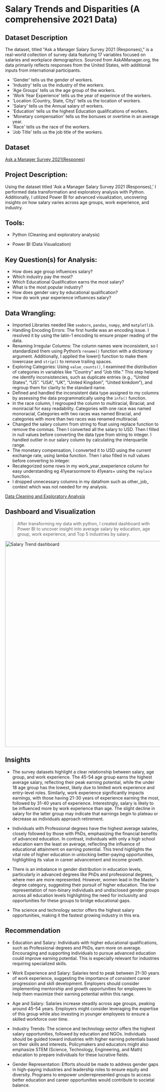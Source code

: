 # Salary Trends and Disparities (A comprehensive 2021 Data)
## Dataset Description
The dataset, titled "Ask a Manager Salary Survey 2021 (Responses)," is a real-world collection of survey data featuring 17 variables focused on salaries and workplace demographics. Sourced from AskAManager.org, the data primarily reflects responses from the United States, with additional inputs from international participants.

+ 'Gender' tells us the gender of workers.
+ 'Industry' tells us the industry of the workers.
+ 'Age Groups' tells us the age group of the workers.
+ 'Work Year Experience' tells us the year of experince of the workers.
+ 'Location (Country, State, City)' tells us the location of workers.
+ 'Salary' tells us the Annual salary of workers.
+ 'Education' tells us the highest Education qualifications of workers.
+ 'Monetary compensation' tells us the bonuses or overtime in an average year.
+ 'Race' tells us the race of the workers.
+ 'Job Title' tells us the job title of the workers.
## Dataset
<a href= "https://github.com/brightboy373/Cleaning-Exploring-the-Ask-a-Manager-Survey-Dataset/blob/main/Ask%20A%20Manager%20Salary%20Survey%202021.csv">Ask a Manager Survey 2021(Respones)</a>

## Project Description: 
Using the dataset titled 'Ask a Manager Salary Survey 2021 (Responses),' I performed data transformation and exploratory analysis with Python. Additionally, I utilized Power BI for advanced visualization, uncovering insights on how salary varies across age groups, work experience, and industry.

## Tools: 
+ Python (Cleaning and exploratory analysis)

+ Power BI (Data Visualization)

## Key Question(s) for Analysis:
+ How does age group influences salary?
+ Which industry pay the most?
+ Which Educational Qualification earns the most salary?
+ What is the most popular industry?
+ How does gender vary by educational qualification?
+ How do work year experience influences salary?
  


## Data Wrangling:
+ Imported Libraries needed like  `seaborn`,  `pandas`,  `numpy`, and  `matplotlib`.
+ Handling Encoding Errors: The first hurdle was an encoding issue. I resolved it by using the latin-1 encoding to ensure proper reading of the data.
+ Renaming Irregular Columns: The column names were inconsistent, so I standardized them using Python’s  `rename()` function with a dictionary argument. Additionally, I applied the lower() function to make them lowercase and  `strip()` to remove trailing spaces.
+ Exploring Categories: Using  `value_counts()`, I examined the distribution of categories in variables like “Country” and “Job title.” This step helped me identify inconsistencies, such as duplicate entries (e.g., “United States”, “US”. “USA”, “UK”, “United Kingdom”, “United kinkdom”), and regroup them for clarity to the standard name.
+ Defined and handled the inconsistent data type assigned to my columns by assessing the data programmatically using the  `info()` function.
+ In the race column, I regrouped the column to multiracial, Biracial, and moniracial for easy readability. Categories with one race was named monoracial, Categories with two races was named Biracial, and categories with more than two races was renamed multiracial.
+ Changed the salary column from string to float using replace function to remove the commas. Then I converted all the salary to USD. Then I filled in null values before converting the data type from string to integer. I handled outlier in our salary column by calculating the interquartile range.
+ The monetary compensation, I converted it to USD using the current exchange rate, using lamba function. Then I also filled in null values before converting to integer.
+ Recategorized some rows in my work_year_exeperience column for easy understanding eg 41yearsormore to 41years+ using the  `replace` function.
+ I dropped unnecessary columns in my datafrom such as other_job_ context which was not needed for my analysis.

<a href= "https://github.com/brightboy373/Cleaning-Exploring-the-Ask-a-Manager-Survey-Dataset/blob/main/Survey%20data%20Analysis%20Project.ipynb">Data Cleaning and Exploratory Analysis</a>


## Dashboard and Visualization
 > After transforming my data with python, I created dashboard with Power BI to uncover insight into average salary by education, age group, work experience, and Top 5 industries by salary.

<img width="671" alt="Salary Trend dashboard" src="https://github.com/user-attachments/assets/921ea5c4-9de7-47e7-b90e-bf454f72cd7d" />

## Insights

+ The survey datasets highlight a clear relationship between salary, age group, and work experience. The 45-54 age group earns the highest average salary, reflecting their peak earning potential, while the under 18 age group has the lowest, likely due to limited work experience and entry-level roles. Similarly, work experience significantly impacts earnings, with those having 21-30 years of experience earning the most, followed by 31-40 years of experience. Interestingly, salary is likely to be influenced more by work experience than age. The slight decline in salary for the latter group may indicate that earnings begin to plateau or decrease as individuals approach retirement.

+ Individuals with Professional degrees have the highest average salaries, closely followed by those with PhDs, emphasizing the financial benefits of advanced education. In contrast, individuals with only a high school education earn the least on average, reflecting the influence of educational attainment on earning potential. This trend highlights the vital role of higher education in unlocking better-paying opportunities, highlighting its value in career advancement and income growth.

+ There is an imbalance in gender distribution in education levels, particularly in advanced degrees like PhDs and professional degrees, where men are more represented. However, women lead in the Master's degree category, suggesting their pursuit of higher education. The low representation of non-binary individuals and undisclosed gender groups across all education levels highlighting the need for inclusivity and opportunities for these groups to bridge educational gaps.

+ The science and technology sector offers the highest salary opportunities, making it the fastest growing industry in this era.

## Recommendation
+ Education and Salary: Individuals with higher educational qualifications, such as Professional degrees and PhDs, earn more on average. Encouraging and supporting individuals to pursue advanced education could improve earning potential. This is especially relevant for industries requiring specialized skills.

+ Work Experience and Salary: Salaries tend to peak between 21–30 years of work experience, suggesting the importance of consistent career progression and skill development. Employers should consider implementing mentorship and growth opportunities for employees to help them maximize their earning potential within this range.

+ Age and Salary: Salaries increase steadily across age groups, peaking around 45–54 years. Employers might consider leveraging the expertise of this group while also investing in younger employees to ensure a skilled workforce over time.

+ Industry Trends: The science and technology sector offers the highest salary opportunities, followed by education and NGOs. Individuals should be guided toward industries with higher earning potentials based on their skills and interests. Policymakers and educators might also emphasize STEM (Science, Technology, Engineering, and Math) education to prepare individuals for these lucrative fields.

+ Gender Representation: Efforts should be made to address gender gaps in high-paying industries and leadership roles to ensure equity and diversity. Programs to empower underrepresented groups to access better education and career opportunities would contribute to societal balance.

